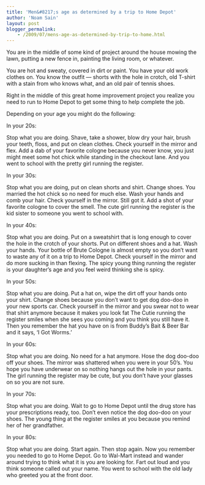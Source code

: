 ```yaml
---
title: 'Men&#8217;s age as determined by a trip to Home Depot'
author: 'Noam Sain'
layout: post
blogger_permalink:
    - /2009/07/mens-age-as-determined-by-trip-to-home.html
---
```


You are in the middle of some kind of project around the house mowing the lawn, putting a new fence in, painting the living room, or whatever.  
  
You are hot and sweaty, covered in dirt or paint. You have your old work clothes on. You know the outfit — shorts with the hole in crotch, old T-shirt with a stain from who knows what, and an old pair of tennis shoes.

Right in the middle of this great home improvement project you realize you need to run to Home Depot to get some thing to help complete the job.

Depending on your age you might do the following:

In your 20s:

Stop what you are doing. Shave, take a shower, blow dry your hair, brush your teeth, floss, and put on clean clothes. Check yourself in the mirror and flex. Add a dab of your favorite cologne because you never know, you just might meet some hot chick while standing in the checkout lane. And you went to school with the pretty girl running the register.

In your 30s:

Stop what you are doing, put on clean shorts and shirt. Change shoes. You married the hot chick so no need for much else. Wash your hands and comb your hair. Check yourself in the mirror. Still got it. Add a shot of your favorite cologne to cover the smell. The cute girl running the register is the kid sister to someone you went to school with.

In your 40s:

Stop what you are doing. Put on a sweatshirt that is long enough to cover the hole in the crotch of your shorts. Put on different shoes and a hat. Wash your hands. Your bottle of Brute Cologne is almost empty so you don’t want to waste any of it on a trip to Home Depot. Check yourself in the mirror and do more sucking in than flexing. The spicy young thing running the register is your daughter’s age and you feel weird thinking she is spicy.

In your 50s:

Stop what you are doing. Put a hat on, wipe the dirt off your hands onto your shirt. Change shoes because you don’t want to get dog doo-doo in your new sports car. Check yourself in the mirror and you swear not to wear that shirt anymore because it makes you look fat The Cutie running the register smiles when she sees you coming and you think you still have it. Then you remember the hat you have on is from Buddy’s Bait &amp; Beer Bar and it says, ‘I Got Worms.’

In your 60s:

Stop what you are doing. No need for a hat anymore. Hose the dog doo-doo off your shoes. The mirror was shattered when you were in your 50’s. You hope you have underwear on so nothing hangs out the hole in your pants. The girl running the register may be cute, but you don’t have your glasses on so you are not sure.

In your 70s:

Stop what you are doing. Wait to go to Home Depot until the drug store has your prescriptions ready, too. Don’t even notice the dog doo-doo on your shoes. The young thing at the register smiles at you because you remind her of her grandfather.

In your 80s:

Stop what you are doing. Start again. Then stop again. Now you remember you needed to go to Home Depot. Go to Wal-Mart instead and wander around trying to think what it is you are looking for. Fart out loud and you think someone called out your name. You went to school with the old lady who greeted you at the front door.